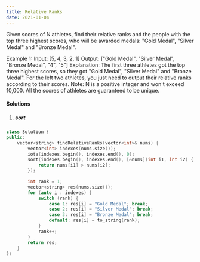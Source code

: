 ```yaml
---
title: Relative Ranks
date: 2021-01-04
---
```

Given scores of N athletes, find their relative ranks and the people with the top three highest scores, who will be awarded medals: "Gold Medal", "Silver Medal" and "Bronze Medal".

Example 1:
Input: [5, 4, 3, 2, 1]
Output: ["Gold Medal", "Silver Medal", "Bronze Medal", "4", "5"]
Explanation: The first three athletes got the top three highest scores, so they got "Gold Medal", "Silver Medal" and "Bronze Medal". 
For the left two athletes, you just need to output their relative ranks according to their scores.
Note:
N is a positive integer and won't exceed 10,000.
All the scores of athletes are guaranteed to be unique.


#### Solutions

1. ##### sort

```cpp
class Solution {
public:
    vector<string> findRelativeRanks(vector<int>& nums) {
        vector<int> indexes(nums.size());
        iota(indexes.begin(), indexes.end(), 0);
        sort(indexes.begin(), indexes.end(), [&nums](int i1, int i2) {
            return nums[i1] > nums[i2];
        });

        int rank = 1;
        vector<string> res(nums.size());
        for (auto i : indexes) {
            switch (rank) {
                case 1: res[i] = "Gold Medal"; break;
                case 2: res[i] = "Silver Medal"; break;
                case 3: res[i] = "Bronze Medal"; break;
                default: res[i] = to_string(rank);
            }
            rank++;
        }
        return res;
    }
};
```